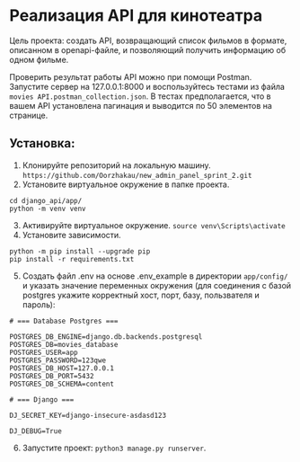 # Реализация API для кинотеатра

Цель проекта: создать API, возвращающий список фильмов в формате, описанном в openapi-файле, и позволяющий получить информацию об одном фильме.

Проверить результат работы API можно при помощи Postman. Запустите сервер на 127.0.0.1:8000 и воспользуйтесь тестами из файла `movies API.postman_collection.json`. В тестах предполагается, что в вашем API установлена пагинация и выводится по 50 элементов на странице.

## Установка:
1. Клонируйте репозиторий на локальную машину.
   ```https://github.com/Oorzhakau/new_admin_panel_sprint_2.git```
2. Установите виртуальное окружение в папке проекта.
```
cd django_api/app/
python -m venv venv
```
3. Активируйте виртуальное окружение.
   ```source venv\Scripts\activate```
4. Установите зависимости.
```
python -m pip install --upgrade pip
pip install -r requirements.txt
```
5. Создать файл .env на основе .env_example в директории `app/config/` и указать значение переменных окружения 
(для соединения с базой postgres укажите корректный хост, порт, базу, пользвателя и пароль):
```
# === Database Postgres ===

POSTGRES_DB_ENGINE=django.db.backends.postgresql
POSTGRES_DB=movies_database
POSTGRES_USER=app
POSTGRES_PASSWORD=123qwe
POSTGRES_DB_HOST=127.0.0.1
POSTGRES_DB_PORT=5432
POSTGRES_DB_SCHEMA=content

# === Django ===

DJ_SECRET_KEY=django-insecure-asdasd123

DJ_DEBUG=True
```
6. Запустите проект: `python3 manage.py runserver`.
